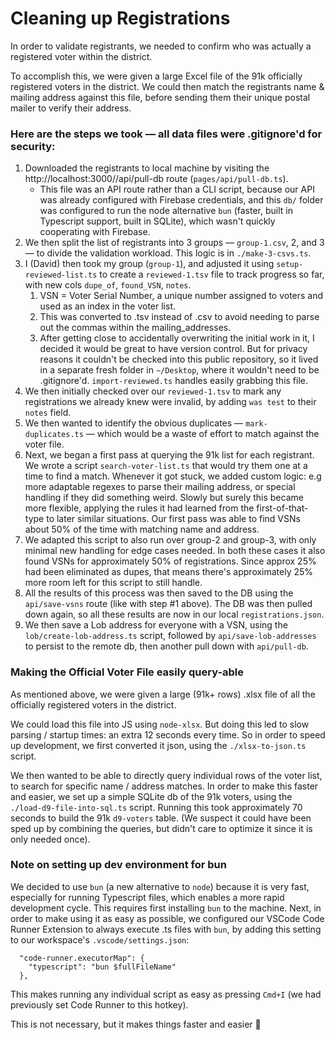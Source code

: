 # Cleaning up Registrations

In order to validate registrants, we needed to confirm who was actually a registered voter within the district.

To accomplish this, we were given a large Excel file of the 91k officially registered voters in the district.
We could then match the registrants name & mailing address against this file, before sending them their unique postal mailer to verify their address.

### Here are the steps we took — all data files were .gitignore'd for security:

1. Downloaded the registrants to local machine by visiting the http://localhost:3000//api/pull-db route (`pages/api/pull-db.ts`).
   - This file was an API route rather than a CLI script, because our API was already configured with Firebase credentials, and this `db/` folder was configured to run the node alternative `bun` (faster, built in Typescript support, built in SQLite), which wasn't quickly cooperating with Firebase.
2. We then split the list of registrants into 3 groups — `group-1.csv`, 2, and 3 — to divide the validation workload. This logic is in `./make-3-csvs.ts`.
3. I (David) then took my group (`group-1`), and adjusted it using `setup-reviewed-list.ts` to create a `reviewed-1.tsv` file to track progress so far, with new cols `dupe_of`, `found_VSN`, `notes`.
   1. VSN = Voter Serial Number, a unique number assigned to voters and used as an index in the voter list.
   2. This was converted to .tsv instead of .csv to avoid needing to parse out the commas within the mailing_addresses.
   3. After getting close to accidentally overwriting the initial work in it, I decided it would be great to have version control. But for privacy reasons it couldn't be checked into this public repository, so it lived in a separate fresh folder in `~/Desktop`, where it wouldn't need to be .gitignore'd. `import-reviewed.ts` handles easily grabbing this file.
4. We then initially checked over our `reviewed-1.tsv` to mark any registrations we already knew were invalid, by adding `was test` to their `notes` field.
5. We then wanted to identify the obvious duplicates — `mark-duplicates.ts` — which would be a waste of effort to match against the voter file.
6. Next, we began a first pass at querying the 91k list for each registrant. We wrote a script `search-voter-list.ts` that would try them one at a time to find a match. Whenever it got stuck, we added custom logic: e.g more adaptable regexes to parse their mailing address, or special handling if they did something weird. Slowly but surely this became more flexible, applying the rules it had learned from the first-of-that-type to later similar situations. Our first pass was able to find VSNs about 50% of the time with matching name and address.
7. We adapted this script to also run over group-2 and group-3, with only minimal new handling for edge cases needed. In both these cases it also found VSNs for approximately 50% of registrations. Since approx 25% had been eliminated as dupes, that means there's approximately 25% more room left for this script to still handle.
8. All the results of this process was then saved to the DB using the `api/save-vsns` route (like with step #1 above). The DB was then pulled down again, so all these results are now in our local `registrations.json`.
9. We then save a Lob address for everyone with a VSN, using the `lob/create-lob-address.ts` script, followed by `api/save-lob-addresses` to persist to the remote db, then another pull down with `api/pull-db`.

### Making the Official Voter File easily query-able

As mentioned above, we were given a large (91k+ rows) .xlsx file of all the officially registered voters in the district.

We could load this file into JS using `node-xlsx`. But doing this led to slow parsing / startup times: an extra 12 seconds every time. So in order to speed up development, we first converted it json, using the `./xlsx-to-json.ts` script.

We then wanted to be able to directly query individual rows of the voter list, to search for specific name / address matches. In order to make this faster and easier, we set up a simple SQLite db of the 91k voters, using the `./load-d9-file-into-sql.ts` script. Running this took approximately 70 seconds to build the 91k `d9-voters` table. (We suspect it could have been sped up by combining the queries, but didn't care to optimize it since it is only needed once).

### Note on setting up dev environment for bun

We decided to use `bun` (a new alternative to `node`) because it is very fast, especially for running Typescript files, which enables a more rapid development cycle. This requires first installing `bun` to the machine. Next, in order to make using it as easy as possible, we configured our VSCode Code Runner Extension to always execute .ts files with `bun`, by adding this setting to our workspace's `.vscode/settings.json`:

```
  "code-runner.executorMap": {
    "typescript": "bun $fullFileName"
  },
```

This makes running any individual script as easy as pressing `Cmd+I` (we had previously set Code Runner to this hotkey).

This is not necessary, but it makes things faster and easier 🙂
